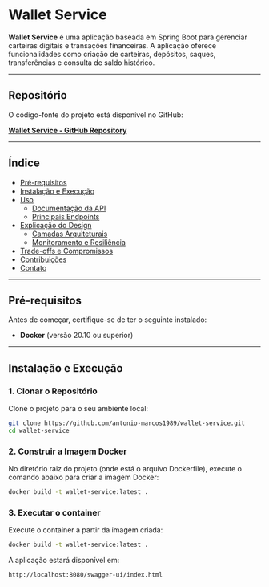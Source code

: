 # Wallet Service

**Wallet Service** é uma aplicação baseada em Spring Boot para gerenciar carteiras digitais e transações financeiras. A aplicação oferece funcionalidades como criação de carteiras, depósitos, saques, transferências e consulta de saldo histórico.

---

## **Repositório**
O código-fonte do projeto está disponível no GitHub:

[**Wallet Service - GitHub Repository**](https://github.com/antonio-marcos1989/wallet-service.git)

---

## **Índice**
- [Pré-requisitos](#pré-requisitos)
- [Instalação e Execução](#instalação-e-execução)
- [Uso](#uso)
    - [Documentação da API](#documentação-da-api)
    - [Principais Endpoints](#principais-endpoints)
- [Explicação do Design](#explicação-do-design)
    - [Camadas Arquiteturais](#camadas-arquiteturais)
    - [Monitoramento e Resiliência](#monitoramento-e-resiliência)
- [Trade-offs e Compromissos](#trade-offs-e-compromissos)
- [Contribuições](#contribuições)
- [Contato](#contato)

---

## **Pré-requisitos**
Antes de começar, certifique-se de ter o seguinte instalado:
- **Docker** (versão 20.10 ou superior)

---

## **Instalação e Execução**

### **1. Clonar o Repositório**
Clone o projeto para o seu ambiente local:
```bash
git clone https://github.com/antonio-marcos1989/wallet-service.git
cd wallet-service

```

### **2. Construir a Imagem Docker**
No diretório raiz do projeto (onde está o arquivo Dockerfile), execute o comando abaixo para criar a imagem Docker:
```bash
docker build -t wallet-service:latest .

```

### **3. Executar o container**
Execute o container a partir da imagem criada:
```bash
docker build -t wallet-service:latest .
```
A aplicação estará disponível em:
```bash
http://localhost:8080/swagger-ui/index.html



